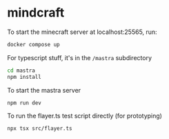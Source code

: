 # mindcraft

To start the minecraft server at localhost:25565, run:
```bash
docker compose up
```

For typescript stuff, it's in the `/mastra` subdirectory
```bash
cd mastra
npm install
```

To start the mastra server
```bash
npm run dev
```

To run the flayer.ts test script directly (for prototyping)
```
npx tsx src/flayer.ts
```